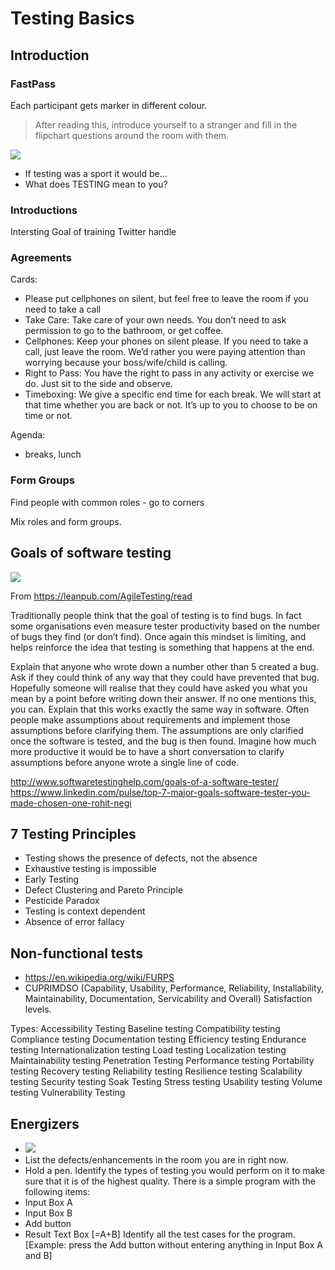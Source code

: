 # Testing Basics

## Introduction

### FastPass

Each participant gets marker in different colour.

> After reading this, introduce yourself to a stranger and fill in the flipchart questions around the room with them.

![](https://leanpub.com/site_images/AgileTesting/FastPass.jpg)

* If testing was a sport it would be...
* What does TESTING mean to you?

### Introductions

Intersting
Goal of training
Twitter handle

### Agreements 

Cards:
* Please put cellphones on silent, but feel free to leave the room if you need to take a call
* Take Care: Take care of your own needs. You don’t need to ask permission to go to the bathroom, or get coffee.
* Cellphones: Keep your phones on silent please. If you need to take a call, just leave the room. We’d rather you were paying attention than worrying because your boss/wife/child is calling.
* Right to Pass: You have the right to pass in any activity or exercise we do. Just sit to the side and observe.
* Timeboxing: We give a specific end time for each break. We will start at that time whether you are back or not. It’s up to you to choose to be on time or not.

Agenda:
* breaks, lunch

### Form Groups

Find people with common roles - go to corners

Mix roles and form groups.


##	Goals of software testing

![](https://leanpub.com/site_images/AgileTesting/TestingManifestoSlide.jpg)

From https://leanpub.com/AgileTesting/read

Traditionally people think that the goal of testing is to find bugs. In fact some organisations even measure tester productivity based on the number of bugs they find (or don’t find). Once again this mindset is limiting, and helps reinforce the idea that testing is something that happens at the end.

Explain that anyone who wrote down a number other than 5 created a bug. Ask if they could think of any way that they could have prevented that bug. Hopefully someone will realise that they could have asked you what you mean by a point before writing down their answer. If no one mentions this, you can. Explain that this works exactly the same way in software. Often people make assumptions about requirements and implement those assumptions before clarifying them. The assumptions are only clarified once the software is tested, and the bug is then found. Imagine how much more productive it would be to have a short conversation to clarify assumptions before anyone wrote a single line of code.

http://www.softwaretestinghelp.com/goals-of-a-software-tester/
https://www.linkedin.com/pulse/top-7-major-goals-software-tester-you-made-chosen-one-rohit-negi

## 7 Testing Principles

* Testing shows the presence of defects, not the absence
* Exhaustive testing is impossible
* Early Testing
* Defect Clustering and Pareto Principle
* Pesticide Paradox
* Testing is context dependent
* Absence of error fallacy

## Non-functional tests

* https://en.wikipedia.org/wiki/FURPS
* CUPRIMDSO (Capability, Usability, Performance, Reliability, Installability, Maintainability, Documentation, Servicability and Overall) Satisfaction levels.

Types:
Accessibility Testing
Baseline testing
Compatibility testing
Compliance testing
Documentation testing
Efficiency testing
Endurance testing
Internationalization testing
Load testing
Localization testing
Maintainability testing
Penetration Testing
Performance testing
Portability testing
Recovery testing
Reliability testing
Resilience testing
Scalability testing
Security testing
Soak Testing
Stress testing
Usability testing
Volume testing
Vulnerability Testing


## Energizers

* ![](http://softwaretestingfundamentals.com/wp-content/uploads/2010/12/google_defects.jpg)
* List the defects/enhancements in the room you are in right now. 
* Hold a pen. Identify the types of testing you would perform on it to make sure that it is of the highest quality. There is a simple program with the following items:
 * Input Box A
 * Input Box B
 * Add button
 * Result Text Box [=A+B]
 Identify all the test cases for the program. [Example: press the Add button without entering anything in Input Box A and B]


